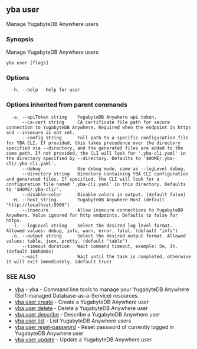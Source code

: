 ## yba user

Manage YugabyteDB Anywhere users

### Synopsis

Manage YugabyteDB Anywhere users

```
yba user [flags]
```

### Options

```
  -h, --help   help for user
```

### Options inherited from parent commands

```
  -a, --apiToken string    YugabyteDB Anywhere api token.
      --ca-cert string     CA certificate file path for secure connection to YugabyteDB Anywhere. Required when the endpoint is https and --insecure is not set.
      --config string      Full path to a specific configuration file for YBA CLI. If provided, this takes precedence over the directory specified via --directory, and the generated files are added to the same path. If not provided, the CLI will look for '.yba-cli.yaml' in the directory specified by --directory. Defaults to '$HOME/.yba-cli/.yba-cli.yaml'.
      --debug              Use debug mode, same as --logLevel debug.
      --directory string   Directory containing YBA CLI configuration and generated files. If specified, the CLI will look for a configuration file named '.yba-cli.yaml' in this directory. Defaults to '$HOME/.yba-cli/'.
      --disable-color      Disable colors in output. (default false)
  -H, --host string        YugabyteDB Anywhere Host (default "http://localhost:9000")
      --insecure           Allow insecure connections to YugabyteDB Anywhere. Value ignored for http endpoints. Defaults to false for https.
  -l, --logLevel string    Select the desired log level format. Allowed values: debug, info, warn, error, fatal. (default "info")
  -o, --output string      Select the desired output format. Allowed values: table, json, pretty. (default "table")
      --timeout duration   Wait command timeout, example: 5m, 1h. (default 168h0m0s)
      --wait               Wait until the task is completed, otherwise it will exit immediately. (default true)
```

### SEE ALSO

* [yba](yba.md)	 - yba - Command line tools to manage your YugabyteDB Anywhere (Self-managed Database-as-a-Service) resources.
* [yba user create](yba_user_create.md)	 - Create a YugabyteDB Anywhere user
* [yba user delete](yba_user_delete.md)	 - Delete a YugabyteDB Anywhere user
* [yba user describe](yba_user_describe.md)	 - Describe a YugabyteDB Anywhere user
* [yba user list](yba_user_list.md)	 - List YugabyteDB Anywhere users
* [yba user reset-password](yba_user_reset-password.md)	 - Reset password of currently logged in YugabyteDB Anywhere user
* [yba user update](yba_user_update.md)	 - Update a YugabyteDB Anywhere user

